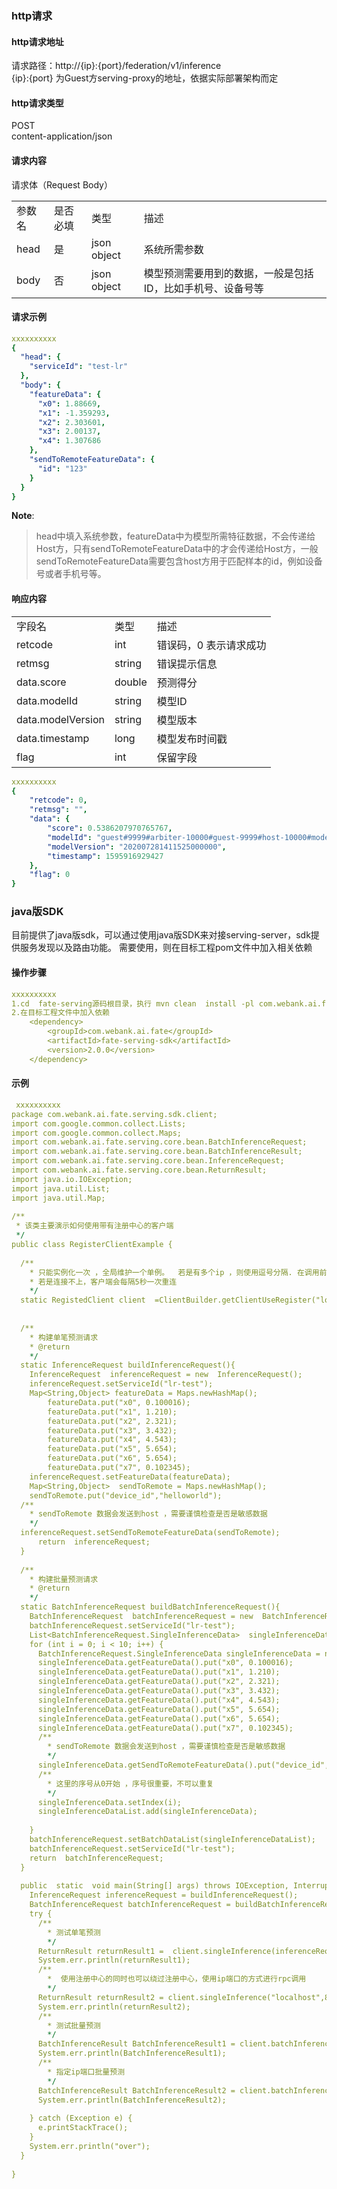 ### http请求
#### http请求地址
请求路径：http://{ip}:{port}/federation/v1/inference     
{ip}:{port} 为Guest方serving-proxy的地址，依据实际部署架构而定

#### http请求类型
POST    
content-application/json

#### 请求内容
请求体（Request Body）
<table>
  <tr>
    <td>参数名</td>
    <td>是否必填</td>
    <td>类型</td>
    <td>描述</td>
  </tr>
  <tr>
    <td>head</td>
    <td>是</td>
    <td>json object</td>
    <td>系统所需参数</td>
  </tr>
  <tr>
    <td>body</td>
    <td>否</td>
    <td>json object</td>
    <td>模型预测需要用到的数据，一般是包括ID，比如手机号、设备号等</td>
  </tr>
</table>

#### 请求示例
```yml
xxxxxxxxxx
{
  "head": {
    "serviceId": "test-lr"
  },
  "body": {
    "featureData": {
      "x0": 1.88669,
      "x1": -1.359293,
      "x2": 2.303601,
      "x3": 2.00137,
      "x4": 1.307686
    },
    "sendToRemoteFeatureData": {
      "id": "123"
    }
  }
}
```
**Note**: 
>head中填入系统参数，featureData中为模型所需特征数据，不会传递给Host方，只有sendToRemoteFeatureData中的才会传递给Host方，一般sendToRemoteFeatureData需要包含host方用于匹配样本的id，例如设备号或者手机号等。

#### 响应内容
<table>
  <tr>
    <td>字段名</td>
    <td>类型</td>
    <td>描述</td>
  </tr>
  <tr>
    <td>retcode</td>
    <td>int</td>
    <td>错误码，0 表示请求成功</td>
  </tr>
  <tr>
    <td>retmsg</td>
    <td>string</td>
    <td>错误提示信息</td>
  </tr>
  <tr>
    <td>data.score</td>
    <td>double</td>
    <td>预测得分</td>
  </tr>
  <tr>
    <td>data.modelId</td>
    <td>string</td>
    <td>模型ID</td>
  </tr>
  <tr>
    <td>data.modelVersion</td>
    <td>string</td>
    <td>模型版本</td>
  </tr>
  <tr>
    <td>data.timestamp</td>
    <td>long</td>
    <td>模型发布时间戳</td>
  </tr>
  <tr>
    <td>flag</td>
    <td>int</td>
    <td>保留字段</td>
  </tr>
</table>

```yml
xxxxxxxxxx
{
    "retcode": 0,
    "retmsg": "",
    "data": {
        "score": 0.5386207970765767,
        "modelId": "guest#9999#arbiter-10000#guest-9999#host-10000#model",
        "modelVersion": "202007281411525000000",
        "timestamp": 1595916929427
    },
    "flag": 0
}
```

### java版SDK
目前提供了java版sdk，可以通过使用java版SDK来对接serving-server，sdk提供服务发现以及路由功能。
需要使用，则在目标工程pom文件中加入相关依赖

#### 操作步骤
```yml
xxxxxxxxxx
1.cd  fate-serving源码根目录，执行 mvn clean  install -pl com.webank.ai.fate:fate-serving-core,com.webank.ai.fate:fate-serving-sdk,com.webank.ai.fate:fate-serving-register,com.webank.ai.fate:fate-serving 
2.在目标工程文件中加入依赖         
    <dependency>
        <groupId>com.webank.ai.fate</groupId>
        <artifactId>fate-serving-sdk</artifactId>
        <version>2.0.0</version>
    </dependency>
```

#### 示例

```yml
 xxxxxxxxxx
package com.webank.ai.fate.serving.sdk.client;
import com.google.common.collect.Lists;
import com.google.common.collect.Maps;
import com.webank.ai.fate.serving.core.bean.BatchInferenceRequest;
import com.webank.ai.fate.serving.core.bean.BatchInferenceResult;
import com.webank.ai.fate.serving.core.bean.InferenceRequest;
import com.webank.ai.fate.serving.core.bean.ReturnResult;
import java.io.IOException;
import java.util.List;
import java.util.Map;
​
/**
 * 该类主要演示如何使用带有注册中心的客户端
 */
public class RegisterClientExample {
​
  /**
    * 只能实例化一次 ，全局维护一个单例。  若是有多个ip ，则使用逗号分隔. 在调用前先检查zk是否正常，ip端口是否填写正确
    * 若是连接不上，客户端会每隔5秒一次重连
    */
  static RegistedClient client  =ClientBuilder.getClientUseRegister("localhost:2181");
​
​
  /**
    * 构建单笔预测请求
    * @return
    */
  static InferenceRequest buildInferenceRequest(){
    InferenceRequest  inferenceRequest = new  InferenceRequest();
    inferenceRequest.setServiceId("lr-test");
    Map<String,Object> featureData = Maps.newHashMap();
        featureData.put("x0", 0.100016);
        featureData.put("x1", 1.210);
        featureData.put("x2", 2.321);
        featureData.put("x3", 3.432);
        featureData.put("x4", 4.543);
        featureData.put("x5", 5.654);
        featureData.put("x6", 5.654);
        featureData.put("x7", 0.102345);
    inferenceRequest.setFeatureData(featureData);
    Map<String,Object>  sendToRemote = Maps.newHashMap();
    sendToRemote.put("device_id","helloworld");
  /**
    * sendToRemote 数据会发送到host ，需要谨慎检查是否是敏感数据
    */
  inferenceRequest.setSendToRemoteFeatureData(sendToRemote);
      return  inferenceRequest;
  }
​
  /**
    * 构建批量预测请求
    * @return
    */
  static BatchInferenceRequest buildBatchInferenceRequest(){
    BatchInferenceRequest  batchInferenceRequest = new  BatchInferenceRequest();
    batchInferenceRequest.setServiceId("lr-test");
    List<BatchInferenceRequest.SingleInferenceData>  singleInferenceDataList = Lists.newArrayList();
    for (int i = 0; i < 10; i++) {
      BatchInferenceRequest.SingleInferenceData singleInferenceData = new BatchInferenceRequest.SingleInferenceData();
      singleInferenceData.getFeatureData().put("x0", 0.100016);
      singleInferenceData.getFeatureData().put("x1", 1.210);
      singleInferenceData.getFeatureData().put("x2", 2.321);
      singleInferenceData.getFeatureData().put("x3", 3.432);
      singleInferenceData.getFeatureData().put("x4", 4.543);
      singleInferenceData.getFeatureData().put("x5", 5.654);
      singleInferenceData.getFeatureData().put("x6", 5.654);
      singleInferenceData.getFeatureData().put("x7", 0.102345);
      /**
        * sendToRemote 数据会发送到host ，需要谨慎检查是否是敏感数据
        */
      singleInferenceData.getSendToRemoteFeatureData().put("device_id","helloworld");
      /**
        * 这里的序号从0开始 ，序号很重要，不可以重复
        */
      singleInferenceData.setIndex(i);
      singleInferenceDataList.add(singleInferenceData);
​
    }
    batchInferenceRequest.setBatchDataList(singleInferenceDataList);
    batchInferenceRequest.setServiceId("lr-test");
    return  batchInferenceRequest;
  }
​
  public  static  void main(String[] args) throws IOException, InterruptedException {
    InferenceRequest inferenceRequest = buildInferenceRequest();
    BatchInferenceRequest batchInferenceRequest = buildBatchInferenceRequest();
    try {
      /**
        * 测试单笔预测
        */
      ReturnResult returnResult1 =  client.singleInference(inferenceRequest);
      System.err.println(returnResult1);
      /**
        *  使用注册中心的同时也可以绕过注册中心，使用ip端口的方式进行rpc调用
        */
      ReturnResult returnResult2 = client.singleInference("localhost",8000,inferenceRequest);
      System.err.println(returnResult2);
      /**
        * 测试批量预测
        */
      BatchInferenceResult BatchInferenceResult1 = client.batchInference(batchInferenceRequest);
      System.err.println(BatchInferenceResult1);
      /**
        * 指定ip端口批量预测
        */
      BatchInferenceResult BatchInferenceResult2 = client.batchInference("localhost",8000,batchInferenceRequest);
      System.err.println(BatchInferenceResult2);​
​
    } catch (Exception e) {
      e.printStackTrace();
    }
    System.err.println("over");
  }
​
}
​
```